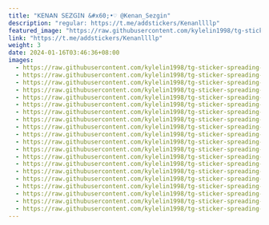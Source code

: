 ```yaml
---
title: "𝖪𝖤𝖭𝖠𝖭 𝖲𝖤𝖹𝖦𝖨𝖭 &#x60;•♡ @Kenan_Sezgin"
description: "regular: https://t.me/addstickers/Kenanllllp"
featured_image: "https://raw.githubusercontent.com/kylelin1998/tg-sticker-spreading-worldwide-images/main/img/7de5014e-269c-4415-baf8-372d23b2b876.jpg"
link: "https://t.me/addstickers/Kenanllllp"
weight: 3
date: 2024-01-16T03:46:36+08:00
images:
  - https://raw.githubusercontent.com/kylelin1998/tg-sticker-spreading-worldwide-images/main/img/7de5014e-269c-4415-baf8-372d23b2b876.jpg
  - https://raw.githubusercontent.com/kylelin1998/tg-sticker-spreading-worldwide-images/main/img/bfbca59b-c473-4a12-b354-f84b2f6a346d.jpg
  - https://raw.githubusercontent.com/kylelin1998/tg-sticker-spreading-worldwide-images/main/img/d1fd762f-84a8-406e-b8d2-645c7b506599.jpg
  - https://raw.githubusercontent.com/kylelin1998/tg-sticker-spreading-worldwide-images/main/img/45729fb0-d4d0-43dd-ad89-9133fe2aecbb.jpg
  - https://raw.githubusercontent.com/kylelin1998/tg-sticker-spreading-worldwide-images/main/img/6c221e05-41de-488d-86cb-0f38977ef659.jpg
  - https://raw.githubusercontent.com/kylelin1998/tg-sticker-spreading-worldwide-images/main/img/a397c20b-e06e-4568-b89f-0a1e6b3d0ca4.jpg
  - https://raw.githubusercontent.com/kylelin1998/tg-sticker-spreading-worldwide-images/main/img/b2514533-8d79-4fb2-8a9f-a86b309c68ce.jpg
  - https://raw.githubusercontent.com/kylelin1998/tg-sticker-spreading-worldwide-images/main/img/3b884725-18b9-4e13-881f-e522a5ab2070.jpg
  - https://raw.githubusercontent.com/kylelin1998/tg-sticker-spreading-worldwide-images/main/img/9485cc9a-7447-4872-a6df-c9f1c2f8abc4.jpg
  - https://raw.githubusercontent.com/kylelin1998/tg-sticker-spreading-worldwide-images/main/img/c3dfd45c-65c3-430f-8eed-f3810e048991.jpg
  - https://raw.githubusercontent.com/kylelin1998/tg-sticker-spreading-worldwide-images/main/img/a3e4fea9-754a-471f-9202-344e7ba78655.jpg
  - https://raw.githubusercontent.com/kylelin1998/tg-sticker-spreading-worldwide-images/main/img/7ea8d5e6-c810-4270-a5da-affe0a3f60d0.jpg
  - https://raw.githubusercontent.com/kylelin1998/tg-sticker-spreading-worldwide-images/main/img/40e687ac-a94e-417d-99af-8341e1d0ed52.jpg
  - https://raw.githubusercontent.com/kylelin1998/tg-sticker-spreading-worldwide-images/main/img/44cd5fe4-10d0-44a1-bf67-57182ff44adc.jpg
  - https://raw.githubusercontent.com/kylelin1998/tg-sticker-spreading-worldwide-images/main/img/bd55e059-206c-4565-af16-46a621b10e39.jpg
  - https://raw.githubusercontent.com/kylelin1998/tg-sticker-spreading-worldwide-images/main/img/a59ba7d3-dd39-48a2-857f-681a750c9261.jpg
  - https://raw.githubusercontent.com/kylelin1998/tg-sticker-spreading-worldwide-images/main/img/2fce80ca-fcca-475f-9e7e-e040d1843064.jpg
  - https://raw.githubusercontent.com/kylelin1998/tg-sticker-spreading-worldwide-images/main/img/e408923d-c301-4998-aea6-1805c735b95f.jpg
  - https://raw.githubusercontent.com/kylelin1998/tg-sticker-spreading-worldwide-images/main/img/14cf1d2f-1181-4101-9447-d7acf3339f18.jpg
  - https://raw.githubusercontent.com/kylelin1998/tg-sticker-spreading-worldwide-images/main/img/61c7069a-cef8-48cd-bbbc-df2bdb5db8f5.jpg
---
```

